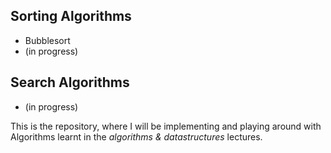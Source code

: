 ## Sorting Algorithms
- Bubblesort
- (in progress)

## Search Algorithms
- (in progress)

This is the repository, where I will be implementing
and playing around with Algorithms learnt in the *algorithms & datastructures* lectures.
